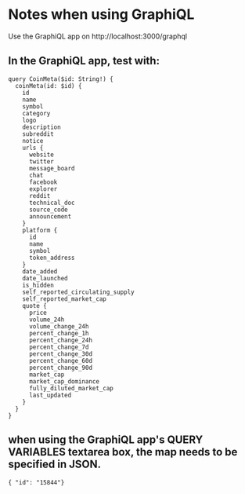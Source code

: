 # Notes when using GraphiQL

Use the GraphiQL app on http://localhost:3000/graphql

## In the GraphiQL app, test with:

```
query CoinMeta($id: String!) {
  coinMeta(id: $id) {
    id
    name
    symbol
    category
    logo
    description
    subreddit
    notice
    urls {
      website
      twitter
      message_board
      chat
      facebook
      explorer
      reddit
      technical_doc
      source_code
      announcement
    }
    platform {
      id
      name
      symbol
      token_address
    }
    date_added
    date_launched
    is_hidden
    self_reported_circulating_supply
    self_reported_market_cap
    quote {
      price
      volume_24h
      volume_change_24h
      percent_change_1h
      percent_change_24h
      percent_change_7d
      percent_change_30d
      percent_change_60d
      percent_change_90d
      market_cap
      market_cap_dominance
      fully_diluted_market_cap
      last_updated
    }
  }
}
```

## when using the GraphiQL app's QUERY VARIABLES textarea box, the map needs to be specified in JSON.

```
{ "id": "15844"}
```
